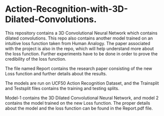 # Action-Recognition-with-3D-Dilated-Convolutions.
This repository contains a 3D Convolutional Neural Network which contains dilated convolutions. This repo also contains another model trained on an intuitive loss function taken from Human Analogy. The paper associated with the project is also in the repo, which will help understand more about the loss function. Further experiments have to be done in order to prove the credibility of the loss function.

The file named Report contains the research paper consisting of the new Loss function and further details about the results. 

The models are run on UCF50 Action Recognition Dataset, and the Trainsplit and Testsplit files contains the training and testing splits.

Model-1 contains the 3D Dilated Convolutional Neural Network, and model 2 contains the model trained on the new Loss function. The proper details about the model and the loss function can be found in the Report.pdf file. 
